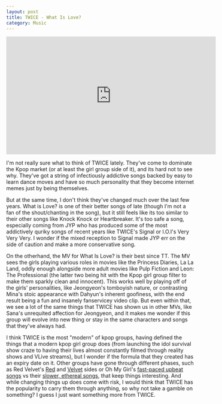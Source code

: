 ```yaml
---
layout: post
title: TWICE - What Is Love?
category: Music
---
```


<iframe width="560" height="315" src="https://www.youtube-nocookie.com/embed/i0p1bmr0EmE?rel=0" frameborder="0" allow="autoplay; encrypted-media" allowfullscreen></iframe>

I'm not really sure what to think of TWICE lately. They've come to dominate the Kpop market (or at least the girl group side of it), and its hard not to see why. They've got a string of 
infectiously addictive songs backed by easy to learn dance moves and have so much personality that they become internet memes just by being themselves.

But at the same time, I don't think they've changed much over the last few years. What is Love? is one of their better songs of late (though I'm not a fan of the shout/chanting in the 
song), but it still feels like its too similar to their other songs like Knock Knock or Heartbreaker. It's too safe a song, especially coming from JYP who has produced some of the most 
addictively quriky songs of recent years like TWICE's Signal or I.O.I's Very Very Very. I wonder if the mixed reception to Signal made JYP err on the side of caution and make a more 
conservative song.

On the otherhand, the MV for What Is Love? is their best since TT. The MV sees the girls playing various roles in movies like the Princess Diaries, La La Land, oddly enough alongside 
more adult movies like Pulp Fiction and Leon: The Professional (the latter two being hit with the Kpop girl group filter to make them sparkly clean and innocent). This works well by 
playing off of the girls' personalities, like Jeongyeon's tomboyish nature, or contrasting Mina's stoic appearance with Dahyun's inherent goofiness, with the end result being a fun and 
insanely fanservicey video clip. But even within that, we see a lot of the same things that TWICE has shown us in other MVs, like Sana's unrequited affection for Jeongyeon, and it makes 
me wonder if this group will evolve into new thing or stay in the same characters and songs that they've always had.

I think TWICE is the most "modern" of kpop groups, having defined the things that a modern kpop girl group does (from launching the idol survival show craze to having their lives almost 
constantly filmed through reality shows and VLive streams), but I wonder if the formula that they created has an expiry date on it. Other groups have gone through different phases, such 
as Red Velvet's [Red](https://www.youtube.com/watch?v=WyiIGEHQP8o) and [Velvet](https://www.youtube.com/watch?v=J_CFBjAyPWE) sides or Oh My Girl's [fast-paced upbeat songs](https://www.youtube.com/watch?v=7cjZFjWBZI0) vs their [slower, ethereal songs](https://www.youtube.com/watch?v=isUudT58Xfk), that keep things interesting. And while changing things up does come with 
risk, I would think that TWICE has the popularity to carry them through anything, so why not take a gamble on something? I guess I just want something more from TWICE.
